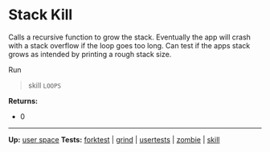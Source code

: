# Stack Kill

Calls a recursive function to grow the stack. Eventually the app will crash with a stack overflow if the loop goes too long. Can test if the apps stack grows as intended by printing a rough stack size.

Run
> skill `LOOPS`

**Returns:**
- 0

---
**Up:** [user space](../userspace.md)
**Tests:** [forktest](forktest.md) | [grind](grind.md) | [usertests](usertests.md) | [zombie](zombie.md) | [skill](skill.md)
